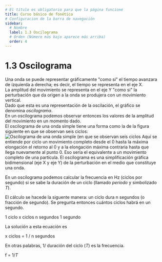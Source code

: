```yaml
---
# El título es obligatorio para que la página funcione
title: Curso básico de fonética
# Configuracion de la barra de navegación
sidebar:
  # Nombre
  label: 1.3 Oscilograma
  # Orden (Número más bajo aparece más arriba)
  order: 4
---
```

# 1.3 Oscilograma

Una onda se puede representar gráficamente "como si" el tiempo avanzara de izquierda a derecha; es decir, el tiempo se representa en el eje X.
<br>
La amplitud del movimiento se representa en el eje Y "como si" la perturbación que da origen a la onda se produjera con un movimiento vertical.
<br>
Dado que esta es una representación de la oscilación, el gráfico se denomina *oscilograma*.
<br>
En un oscilograma podemos observar entonces los valores de la amplitud del movimiento en un momento dado.
<br> 
El oscilograma de una onda simple tiene una forma como la de la figura siguiente en que se observan seis ciclos:
![Oscilograma de una onda simple (en que se observan seis ciclos](/imagenes/sinusoide_6_ciclos.png)
Aquí se entiende por ciclo un movimiento completo desde el 0 hasta la máxima elongación el retorno al 0 y a la elongación máxima contraria hasta que llega nuevamente al punto 0.
Eso sería el equivalente a un movimiento completo de una partícula.
El oscilograma es una simplificación gráfica bidimensional (eje X y eje Y) de la perturbación en el medio que constituye una onda.

En un oscilograma podemos calcular la frecuencia en Hz (ciclos por segundo) si se sabe la duración de un ciclo (llamado *período* y simbolizado *T*).

El cálculo se hacede la siguente manera: un ciclo dura n segundos (o fracción de segundo). Se pregunta entonces cuántos ciclos habrá en un segundo.

  1 ciclo    x ciclos
  n segundos 1 segundo

La solución a esta ecuación es

  x ciclos = 1 / n segundos

En otras palabras, 1/ duración del ciclo (*T*) es la frecuencia.

f = 1/*T*

  
